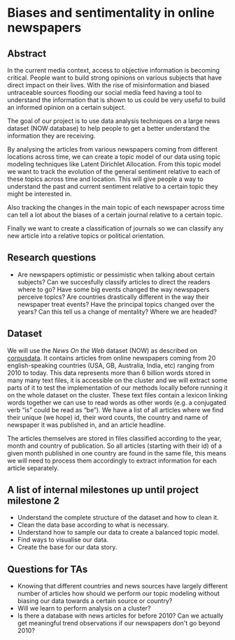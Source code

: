 # Biases and sentimentality in online newspapers

## Abstract
In the current media context, access to objective information is becoming critical. People want to build strong opinions on various subjects that have direct impact on their lives. With the rise of misinformation and biased untraceable sources flooding our social media feed having a tool to understand the information that is shown to us could be very useful to build an informed opinion on a certain subject.

The goal of our project is to use data analysis techniques on a large news dataset (NOW database) to help people to get a better understand the information they are receiving.

By analysing the articles from various newspapers coming from different locations across time, we can create a topic model of our data using topic modeling techniques like Latent Dirichlet Allocation. From this topic model we want to track the evolution of the general sentiment relative to each of these topics across time and location. This will give people a way to understand the past and current sentiment relative to a certain topic they might be interested in. 

Also tracking the changes in the main topic of each newspaper across time can tell a lot about the biases of a certain journal relative to a certain topic. 

Finally we want to create a classification of journals so we can classify any new article into a relative topics or political orientation. 

## Research questions
  * Are newspapers optimistic or pessimistic when talking about certain subjects?
   Can we succesfully classify articles to direct the readers where to go?
   Have some big events changed the way newspapers perceive topics?
   Are countries drastically different in the way their newspaper treat events?
   Have the principal topics changed over the years? Can this tell us a change of mentality? Where we are headed?

## Dataset
We will use the *News On the Web* dataset (NOW) as described on [corpusdata](https://www.corpusdata.org/intro.asp). It contains articles from online newspapers coming from 20 english-speaking countries (USA, GB, Australia, India, etc) ranging from 2010 to today. This data represents more than 6 billion words stored in many many text files, it is accessible on the cluster and we will extract some parts of it to test the implementation of our methods locally before running it on the whole dataset on the cluster.
These text files contain a lexicon linking words together we can use to read words as other words (e.g. a conjugated verb “is” could be read as “be”). We have a list of all articles where we find their unique (we hope) id, their word counts, the country and name of newspaper it was published in, and an article headline. 

The articles themselves are stored in files classified according to the year, month and country of publication. So all articles (starting with their id) of a given month published in one country are found in the same file, this means we will need to process them accordingly to extract information for each article separately.

## A list of internal milestones up until project milestone 2
- Understand the complete structure of the dataset and how to clean it.
- Clean the data base according to what is necessary.
- Understand how to sample our data to create a balanced topic model.
- Find ways to visualise our data.
- Create the base for our data story.

## Questions for TAs
- Knowing that different countries and news sources have largely different number of articles how should we perform our topic modeling without biasing our data towards a certain source or country?
- Will we learn to perform analysis on a cluster?
- Is there a database with news articles for before 2010? Can we actually get meaningful trend observations if our newspapers don't go beyond 2010?
